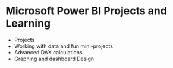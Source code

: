 # Microsoft Power BI Projects and Learning


* Projects
* Working with data and fun mini-projects
* Advanced DAX calculations
* Graphing and dashboard Design
